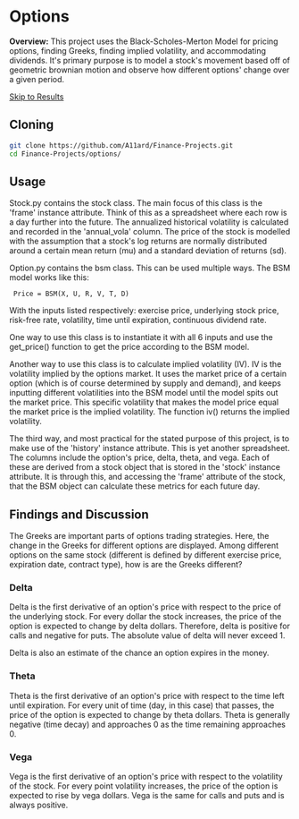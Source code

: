 # Options

**Overview:** This project uses the Black-Scholes-Merton Model  for pricing options, finding Greeks, finding implied volatility, and accommodating dividends. It's primary purpose is to model a stock's movement based off of geometric brownian motion and observe how different options' change over a given period.

[Skip to Results](findings-and-discussion)

## Cloning

```bash
git clone https://github.com/A11ard/Finance-Projects.git
cd Finance-Projects/options/
```

## Usage

Stock.py contains the stock class. The main focus of this class is the 'frame' instance attribute. Think of this as a spreadsheet where each row is a day further into the future. The annualized historical volatility is calculated and recorded in the 'annual_vola' column. The price of the stock is modelled with the assumption that a stock's log returns are normally distributed around a certain mean return (mu) and a standard deviation of returns (sd).

Option.py contains the bsm class. This can be used multiple ways. The BSM model works like this:
```
 Price = BSM(X, U, R, V, T, D)
```
With the inputs listed respectively: exercise price, underlying stock price, risk-free rate, volatility, time until expiration, continuous dividend rate.

One way to use this class is to instantiate it with all 6 inputs and use the get_price() function to get the price according to the BSM model.

Another way to use this class is to calculate implied volatility (IV). IV is the volatility implied by the options market. It uses the market price of a certain option (which is of course determined by supply and demand), and keeps inputting different volatilities into the BSM model until the model spits out the market price. This specific volatility that makes the model price equal the market price is the implied volatility. The function iv() returns the implied volatility.

The third way, and most practical for the stated purpose of this project, is to make use of the 'history' instance attribute. This is yet another spreadsheet. The columns include the option's price, delta, theta, and vega. Each of these are derived from a stock object that is stored in the 'stock' instance attribute. It is through this, and accessing the 'frame' attribute of the stock, that the BSM object can calculate these metrics for each future day.

## Findings and Discussion

The Greeks are important parts of options trading strategies. Here, the change in the Greeks for different options are displayed. Among different options on the same stock (different is defined by different exercise price, expiration date, contract type), how is are the Greeks different?

### Delta
Delta is the first derivative of an option's price with respect to the price of the underlying stock. For every dollar the stock increases, the price of the option is expected to change by delta dollars. Therefore, delta is positive for calls and negative for puts. The absolute value of delta will never exceed 1.

Delta is also an estimate of the chance an option expires in the money.

### Theta
Theta is the first derivative of an option's price with respect to the time left until expiration. For every unit of time (day, in this case) that passes, the price of the option is expected to change by theta dollars. Theta is generally negative (time decay) and approaches 0 as the time remaining approaches 0.

### Vega
Vega is the first derivative of an option's price with respect to the volatility of the stock. For every point volatility increases, the price of the option is expected to rise by vega dollars. Vega is the same for calls and puts and is always positive.
